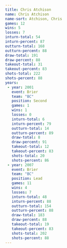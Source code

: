 ```yaml
---
title: Chris Atchison
name: Chris Atchison
name-sort: Atchison, Chris
games: 12
wins: 5
losses: 7
inturn-total: 54
inturn-percent: 87
outturn-total: 168
outturn-percent: 88
draw-total: 191
draw-percent: 88
takeout-total: 31
takeout-percent: 83
shots-total: 222
shots-percent: 88
years:
 - year: 2001
   event: Brier
   team: "BC"
   position: Second
   games: 1
   wins: 1
   losses: 0
   inturn-total: 6
   inturn-percent: 79
   outturn-total: 14
   outturn-percent: 89
   draw-total: 8
   draw-percent: 91
   takeout-total: 12
   takeout-percent: 83
   shots-total: 20
   shots-percent: 86
 - year: 2007
   event: Brier
   team: "BC"
   position: Lead
   games: 11
   wins: 4
   losses: 7
   inturn-total: 48
   inturn-percent: 88
   outturn-total: 154
   outturn-percent: 88
   draw-total: 183
   draw-percent: 88
   takeout-total: 19
   takeout-percent: 83
   shots-total: 202
   shots-percent: 88
---
```

